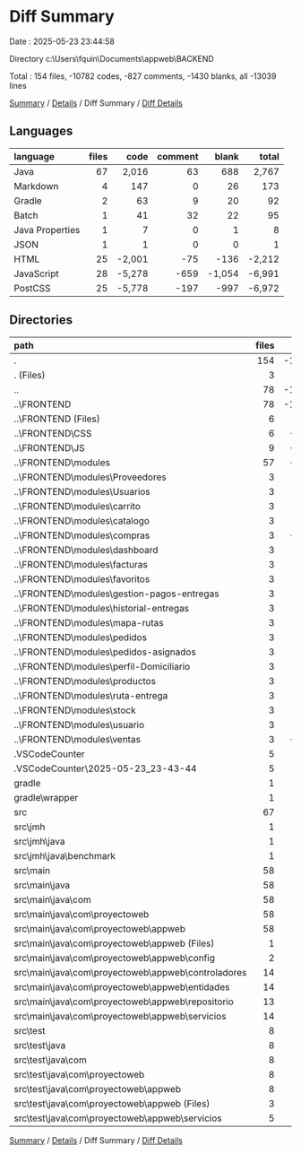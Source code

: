 # Diff Summary

Date : 2025-05-23 23:44:58

Directory c:\\Users\\fquin\\Documents\\appweb\\BACKEND

Total : 154 files,  -10782 codes, -827 comments, -1430 blanks, all -13039 lines

[Summary](results.md) / [Details](details.md) / Diff Summary / [Diff Details](diff-details.md)

## Languages
| language | files | code | comment | blank | total |
| :--- | ---: | ---: | ---: | ---: | ---: |
| Java | 67 | 2,016 | 63 | 688 | 2,767 |
| Markdown | 4 | 147 | 0 | 26 | 173 |
| Gradle | 2 | 63 | 9 | 20 | 92 |
| Batch | 1 | 41 | 32 | 22 | 95 |
| Java Properties | 1 | 7 | 0 | 1 | 8 |
| JSON | 1 | 1 | 0 | 0 | 1 |
| HTML | 25 | -2,001 | -75 | -136 | -2,212 |
| JavaScript | 28 | -5,278 | -659 | -1,054 | -6,991 |
| PostCSS | 25 | -5,778 | -197 | -997 | -6,972 |

## Directories
| path | files | code | comment | blank | total |
| :--- | ---: | ---: | ---: | ---: | ---: |
| . | 154 | -10,782 | -827 | -1,430 | -13,039 |
| . (Files) | 3 | 104 | 41 | 42 | 187 |
| .. | 78 | -13,057 | -931 | -2,187 | -16,175 |
| ..\\FRONTEND | 78 | -13,057 | -931 | -2,187 | -16,175 |
| ..\\FRONTEND (Files) | 6 | -601 | -17 | -31 | -649 |
| ..\\FRONTEND\\CSS | 6 | -1,443 | -25 | -243 | -1,711 |
| ..\\FRONTEND\\JS | 9 | -1,145 | -172 | -221 | -1,538 |
| ..\\FRONTEND\\modules | 57 | -9,868 | -717 | -1,692 | -12,277 |
| ..\\FRONTEND\\modules\\Proveedores | 3 | -829 | -75 | -153 | -1,057 |
| ..\\FRONTEND\\modules\\Usuarios | 3 | -558 | -25 | -98 | -681 |
| ..\\FRONTEND\\modules\\carrito | 3 | -411 | -23 | -65 | -499 |
| ..\\FRONTEND\\modules\\catalogo | 3 | -286 | -88 | -48 | -422 |
| ..\\FRONTEND\\modules\\compras | 3 | -1,451 | -119 | -264 | -1,834 |
| ..\\FRONTEND\\modules\\dashboard | 3 | -244 | -5 | -25 | -274 |
| ..\\FRONTEND\\modules\\facturas | 3 | -453 | -41 | -74 | -568 |
| ..\\FRONTEND\\modules\\favoritos | 3 | -178 | -2 | -31 | -211 |
| ..\\FRONTEND\\modules\\gestion-pagos-entregas | 3 | -438 | -3 | -69 | -510 |
| ..\\FRONTEND\\modules\\historial-entregas | 3 | -374 | -4 | -56 | -434 |
| ..\\FRONTEND\\modules\\mapa-rutas | 3 | -275 | -4 | -47 | -326 |
| ..\\FRONTEND\\modules\\pedidos | 3 | -313 | -18 | -52 | -383 |
| ..\\FRONTEND\\modules\\pedidos-asignados | 3 | -848 | -100 | -156 | -1,104 |
| ..\\FRONTEND\\modules\\perfil-Domiciliario | 3 | -236 | -3 | -36 | -275 |
| ..\\FRONTEND\\modules\\productos | 3 | -916 | -85 | -165 | -1,166 |
| ..\\FRONTEND\\modules\\ruta-entrega | 3 | -109 | -1 | -21 | -131 |
| ..\\FRONTEND\\modules\\stock | 3 | -401 | -15 | -78 | -494 |
| ..\\FRONTEND\\modules\\usuario | 3 | -483 | -16 | -72 | -571 |
| ..\\FRONTEND\\modules\\ventas | 3 | -1,065 | -90 | -182 | -1,337 |
| .VSCodeCounter | 5 | 148 | 0 | 26 | 174 |
| .VSCodeCounter\\2025-05-23_23-43-44 | 5 | 148 | 0 | 26 | 174 |
| gradle | 1 | 7 | 0 | 1 | 8 |
| gradle\\wrapper | 1 | 7 | 0 | 1 | 8 |
| src | 67 | 2,016 | 63 | 688 | 2,767 |
| src\\jmh | 1 | 36 | 2 | 8 | 46 |
| src\\jmh\\java | 1 | 36 | 2 | 8 | 46 |
| src\\jmh\\java\\benchmark | 1 | 36 | 2 | 8 | 46 |
| src\\main | 58 | 1,538 | 54 | 525 | 2,117 |
| src\\main\\java | 58 | 1,538 | 54 | 525 | 2,117 |
| src\\main\\java\\com | 58 | 1,538 | 54 | 525 | 2,117 |
| src\\main\\java\\com\\proyectoweb | 58 | 1,538 | 54 | 525 | 2,117 |
| src\\main\\java\\com\\proyectoweb\\appweb | 58 | 1,538 | 54 | 525 | 2,117 |
| src\\main\\java\\com\\proyectoweb\\appweb (Files) | 1 | 9 | 0 | 5 | 14 |
| src\\main\\java\\com\\proyectoweb\\appweb\\config | 2 | 37 | 0 | 7 | 44 |
| src\\main\\java\\com\\proyectoweb\\appweb\\controladores | 14 | 484 | 16 | 144 | 644 |
| src\\main\\java\\com\\proyectoweb\\appweb\\entidades | 14 | 461 | 7 | 144 | 612 |
| src\\main\\java\\com\\proyectoweb\\appweb\\repositorio | 13 | 83 | 1 | 65 | 149 |
| src\\main\\java\\com\\proyectoweb\\appweb\\servicios | 14 | 464 | 30 | 160 | 654 |
| src\\test | 8 | 442 | 7 | 155 | 604 |
| src\\test\\java | 8 | 442 | 7 | 155 | 604 |
| src\\test\\java\\com | 8 | 442 | 7 | 155 | 604 |
| src\\test\\java\\com\\proyectoweb | 8 | 442 | 7 | 155 | 604 |
| src\\test\\java\\com\\proyectoweb\\appweb | 8 | 442 | 7 | 155 | 604 |
| src\\test\\java\\com\\proyectoweb\\appweb (Files) | 3 | 141 | 7 | 41 | 189 |
| src\\test\\java\\com\\proyectoweb\\appweb\\servicios | 5 | 301 | 0 | 114 | 415 |

[Summary](results.md) / [Details](details.md) / Diff Summary / [Diff Details](diff-details.md)
